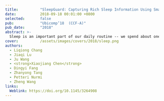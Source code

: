 ```yaml
---
title:          "SleepGuard: Capturing Rich Sleep Information Using Smartwatch Sensing Data"
date:           2018-09-18 00:01:00 +0800
selected:       false
pub:            "Ubicomp’18  (CCF-A)"
pub_date:       "2018"
abstract: >-
  Sleep is an important part of our daily routine -- we spend about one-third of our time doing it. By tracking sleep-related events and activities, sleep monitoring provides decision support to help us understand sleep quality and causes of poor sleep. Wearable devices provide a new way for sleep monitoring, allowing us to monitor sleep from the comfort of our own home. However, existing solutions do not take full advantage of the rich sensor data provided by these devices. In this paper, we present the design and development of SleepGuard, a novel approach to track a wide range of sleep-related events using smartwatches. We show that using merely a single smartwatch, it is possible to capture a rich amount of information about sleep events and sleeping context, including body posture and movements, acoustic events, and illumination conditions. We demonstrate that through these events it is possible to estimate sleep quality and identify factors affecting it most. We evaluate our approach by conducting extensive experiments involved fifteen users across a 2-week period. Our experimental results show that our approach can track a richer set of sleep events, provide better decision support for evaluating sleep quality, and help to identify causes for sleep problems compared to prior work.
cover:          /assets/images/covers/2018/sleep.png
authors:
  - Liqiong Chang
  - Jiaqi Lu
  - Ju Wang
  - <strong>Xiaojiang Chen</strong>
  - Dingyi Fang
  - Zhanyong Tang
  - Petteri Nurmi
  - Zheng Wang
links:
  Weblink: https://doi.org/10.1145/3264908
---
```

